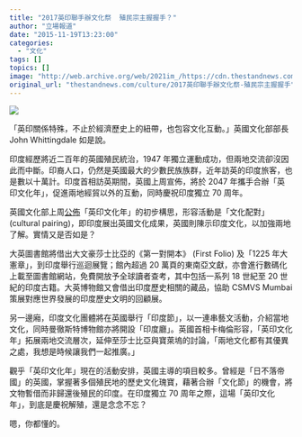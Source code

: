 ```yaml
---
title: "2017英印聯手辦文化祭  殖民宗主握握手？"
author: "立場報道"
date: "2015-11-19T13:23:00"
categories:
  - "文化"
tags: []
topics: []
image: "http://web.archive.org/web/2021im_/https://cdn.thestandnews.com/media/photos/cache/london-07_fhQKY_1200x0.png"
original_url: "thestandnews.com/culture/2017英印聯手辦文化祭-殖民宗主握握手"
---
```

![](http://web.archive.org/web/2021im_/https://cdn.thestandnews.com/media/photos/cache/london-07_fhQKY_1200x0.png)

「英印關係特殊，不止於經濟歷史上的紐帶，也包容文化互動。」英國文化部部長 John Whittingdale 如是說。

印度經歷將近二百年的英國殖民統治，1947 年獨立運動成功，但兩地交流卻沒因此而中斷。印裔人口，仍然是英國最大的少數民族族群，近年訪英的印度旅客，也是數以十萬計。印度首相訪英期間，英國上周宣佈，將於 2047 年攜手合辦「英印文化年」，促進兩地經貿以外的互動，同時慶祝印度獨立 70 周年。

英國文化部上周[公佈](http://web.archive.org/web/20210628123813/https://www.gov.uk/government/news/prime-minister-announces-2017-uk-india-year-of-culture)「英印文化年」的初步構思，形容活動是「文化配對」 (cultural pairing)，即印度展出英國文化成果，英國則陳示印度文化，以加強兩地了解。實情又是否如是？

大英圖書館將借出大文豪莎士比亞的《第一對開本》 (First Folio) 及「1225 年大憲章」，到印度舉行巡迴展覽；館內超過 20 萬頁的東南亞文獻，亦會進行數碼化上載至圖書館網站，免費開放予全球讀者查考，其中包括一系列 18 世紀至 20 世紀的印度古籍。大英博物館又會借出印度歷史相關的藏品，協助 CSMVS Mumbai 策展對應世界發展的印度歷史文明的回顧展。

另一邊廂，印度文化團體將在英國舉行「印度節」，以一連串藝文活動，介紹當地文化，同時曼徹斯特博物館亦將開設「印度廳」。英國首相卡梅倫形容，「英印文化年」拓展兩地交流層次，延伸至莎士比亞與寶萊塢的討論，「兩地文化都有其優異之處，我想是時候讓我們一起推廣。」

觀乎「英印文化年」現在的活動安排，英國主導的項目較多。曾經是「日不落帝國」的英國，掌握著多個殖民地的歷史文化瑰寶，藉著合辦「文化節」的機會，將文物暫借而非歸還後殖民的印度。在印度獨立 70 周年之際，這場「英印文化年」，到底是慶祝解殖，還是念念不忘？

嗯，你都懂的。